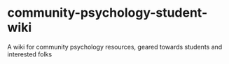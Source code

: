 # community-psychology-student-wiki
A wiki for community psychology resources, geared towards students and interested folks
